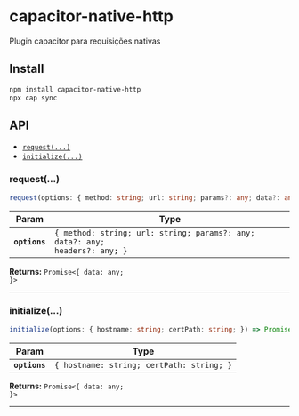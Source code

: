 # capacitor-native-http

Plugin capacitor para requisições nativas

## Install

```bash
npm install capacitor-native-http
npx cap sync
```

## API

<docgen-index>

* [`request(...)`](#request)
* [`initialize(...)`](#initialize)

</docgen-index>

<docgen-api>
<!--Update the source file JSDoc comments and rerun docgen to update the docs below-->

### request(...)

```typescript
request(options: { method: string; url: string; params?: any; data?: any; headers?: any; }) => Promise<{ data: any; }>
```

| Param         | Type                                                                                   |
| ------------- | -------------------------------------------------------------------------------------- |
| **`options`** | <code>{ method: string; url: string; params?: any; data?: any; headers?: any; }</code> |

**Returns:** <code>Promise&lt;{ data: any; }&gt;</code>

--------------------


### initialize(...)

```typescript
initialize(options: { hostname: string; certPath: string; }) => Promise<{ data: any; }>
```

| Param         | Type                                                 |
| ------------- | ---------------------------------------------------- |
| **`options`** | <code>{ hostname: string; certPath: string; }</code> |

**Returns:** <code>Promise&lt;{ data: any; }&gt;</code>

--------------------

</docgen-api>
